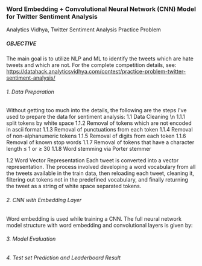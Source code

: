 ### Word Embedding + Convolutional Neural Network (CNN) Model for Twitter Sentiment Analysis
Analytics Vidhya, Twitter Sentiment Analysis Practice Problem  

##### OBJECTIVE
The main goal is to utilize NLP and ML to identify the tweets which are hate tweets and which are not. For the complete competition details, see: https://datahack.analyticsvidhya.com/contest/practice-problem-twitter-sentiment-analysis/

###### 1. Data Preparation
Without getting too much into the details, the following are the steps I've used to prepare the data for sentiment analysis:
  1.1 Data Cleaning \n
    1.1.1 split tokens by white space
    1.1.2 Removal of tokens which are not encoded in ascii format
    1.1.3 Removal of punctuations from each token
    1.1.4 Removal of non-alphanumeric tokens
    1.1.5 Removal of digits from each token
    1.1.6 Removal of known stop words
    1.1.7 Removal of tokens that have a character length ≤ 1 or ≥  30
    1.1.8 Word stemming via Porter stemmer
    
  1.2 Word Vector Representation
    Each tweet is converted into a vector representation. The process involved developing a word vocabulary from all the tweets available in the train data, then reloading each tweet, cleaning it, filtering out tokens not in the predefined vocabulary, and finally returning the tweet as a string of white space separated tokens.

###### 2. CNN with Embedding Layer
Word embedding is used while training a CNN. The full neural network model structure with word embedding and convolutional
layers is given by:



###### 3. Model Evaluation

###### 4. Test set Prediction and Leaderboard Result
